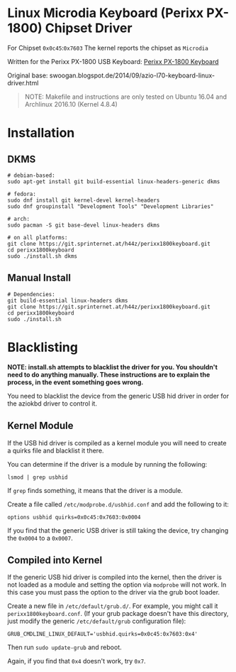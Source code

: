 # Linux Microdia Keyboard (Perixx PX-1800) Chipset Driver #

For Chipset `0x0c45`:`0x7603`
The kernel reports the chipset as `Microdia`

Written for the Perixx PX-1800 USB Keyboard: [Perixx PX-1800 Keyboard](http://www.perixx.com/en/service/Perixx_Manual/GAMING/PX-1800.pdf)

Original base: swoogan.blogspot.de/2014/09/azio-l70-keyboard-linux-driver.html

> NOTE: Makefile and instructions are only tested on Ubuntu 16.04 and Archlinux 2016.10 (Kernel 4.8.4)

# Installation ##
## DKMS ##

    # debian-based:
    sudo apt-get install git build-essential linux-headers-generic dkms
    
    # fedora:
    sudo dnf install git kernel-devel kernel-headers
    sudo dnf groupinstall "Development Tools" "Development Libraries"

    # arch:
    sudo pacman -S git base-devel linux-headers dkms
    
    # on all platforms:
    git clone https://git.sprinternet.at/h44z/perixx1800keyboard.git
    cd perixx1800keyboard
    sudo ./install.sh dkms
    

## Manual Install ##

    # Dependencies:
    git build-essential linux-headers dkms
    git clone https://git.sprinternet.at/h44z/perixx1800keyboard.git
    cd perixx1800keyboard
    sudo ./install.sh

# Blacklisting #

**NOTE: install.sh attempts to blacklist the driver for you. You shouldn't need to do anything manually. These instructions are to explain the process, in the event something goes wrong.**

You need to blacklist the device from the generic USB hid driver in order for the aziokbd driver to control it.

## Kernel Module ##
If the USB hid driver is compiled as a kernel module you will need to create a quirks file and blacklist it there.

You can determine if the driver is a module by running the following:

    lsmod | grep usbhid

If `grep` finds something, it means that the driver is a module.

Create a file called `/etc/modprobe.d/usbhid.conf` and add the following to it:

    options usbhid quirks=0x0c45:0x7603:0x0004

If you find that the generic USB driver is still taking the device, try changing the `0x0004` to a `0x0007`.

## Compiled into Kernel ##
If the generic USB hid driver is compiled into the kernel, then the driver is not loaded as a module and setting the option via `modprobe` will not work. In this case you must pass the option to the driver via the grub boot loader.

Create a new file in `/etc/default/grub.d/`. For example, you might call it `perixx1800keyboard.conf`. (If your grub package doesn't have this directory, just modify the generic `/etc/default/grub` configuration file):

    GRUB_CMDLINE_LINUX_DEFAULT='usbhid.quirks=0x0c45:0x7603:0x4'

Then run `sudo update-grub` and reboot.

Again, if you find that `0x4` doesn't work, try `0x7`.

